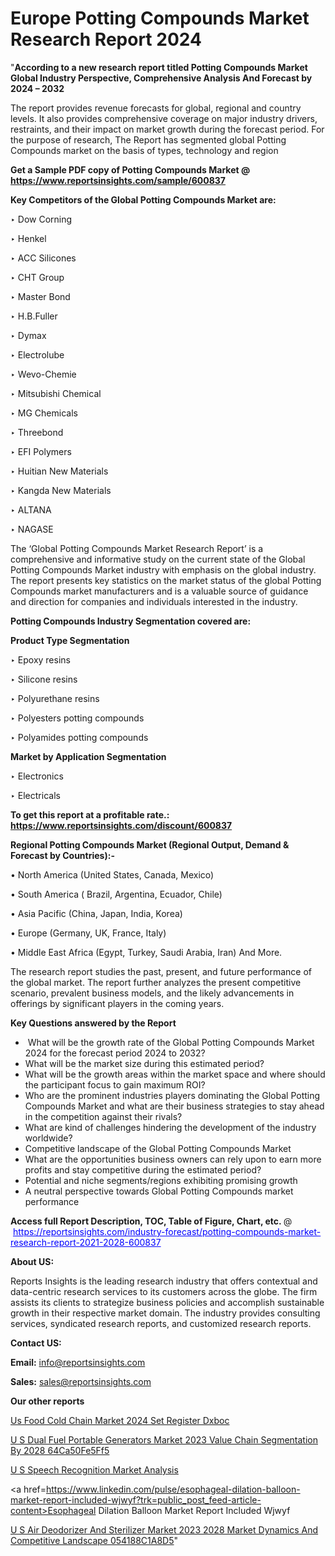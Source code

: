 # Europe Potting Compounds Market Research Report 2024

"<strong>According to a new research report titled Potting Compounds Market Global Industry Perspective, Comprehensive Analysis And Forecast by 2024 – 2032</strong>

The report provides revenue forecasts for global, regional and country levels. It also provides comprehensive coverage on major industry drivers, restraints, and their impact on market growth during the forecast period. For the purpose of research, The Report has segmented global Potting Compounds market on the basis of types, technology and region

<strong>Get a Sample PDF copy of Potting Compounds Market </strong><strong>@<a href=https://www.reportsinsights.com/sample/600837 style=color:#0000ff;> https://www.reportsinsights.com/sample/600837</a></strong></font>

<strong>Key Competitors of the Global Potting Compounds Market are:</strong>

‣ Dow Corning

‣ Henkel

‣ ACC Silicones

‣ CHT Group

‣ Master Bond

‣ H.B.Fuller

‣ Dymax

‣ Electrolube

‣ Wevo-Chemie

‣ Mitsubishi Chemical

‣ MG Chemicals

‣ Threebond

‣ EFI Polymers

‣ Huitian New Materials

‣ Kangda New Materials

‣ ALTANA

‣ NAGASE

The ‘Global Potting Compounds Market Research Report’ is a comprehensive and informative study on the current state of the Global Potting Compounds Market industry with emphasis on the global industry. The report presents key statistics on the market status of the global Potting Compounds market manufacturers and is a valuable source of guidance and direction for companies and individuals interested in the industry.

<strong>Potting Compounds Industry Segmentation covered are:</strong>

<strong>Product Type Segmentation</strong>

‣ Epoxy resins

‣ Silicone resins

‣ Polyurethane resins

‣ Polyesters potting compounds

‣ Polyamides potting compounds

<strong>Market by Application Segmentation</strong>

‣ Electronics

‣ Electricals

<strong>To get this report at a profitable rate.: <a href=https://www.reportsinsights.com/discount/600837 style=color:#0000ff;>https://www.reportsinsights.com/discount/600837</a></strong></font>

<strong>Regional Potting Compounds Market (Regional Output, Demand &amp; Forecast by Countries):-</strong>

• North America (United States, Canada, Mexico)

• South America ( Brazil, Argentina, Ecuador, Chile)

• Asia Pacific (China, Japan, India, Korea)

• Europe (Germany, UK, France, Italy)

• Middle East Africa (Egypt, Turkey, Saudi Arabia, Iran) And More.

The research report studies the past, present, and future performance of the global market. The report further analyzes the present competitive scenario, prevalent business models, and the likely advancements in offerings by significant players in the coming years.

<strong>Key Questions answered by the Report</strong>
<ul>
  <li> What will be the growth rate of the Global Potting Compounds Market 2024 for the forecast period 2024 to 2032?</li>
  <li>What will be the market size during this estimated period?</li>
  <li>What will be the growth areas within the market space and where should the participant focus to gain maximum ROI?</li>
  <li>Who are the prominent industries players dominating the Global Potting Compounds Market and what are their business strategies to stay ahead in the competition against their rivals?</li>
  <li>What are kind of challenges hindering the development of the industry worldwide?</li>
  <li>Competitive landscape of the Global Potting Compounds Market</li>
  <li>What are the opportunities business owners can rely upon to earn more profits and stay competitive during the estimated period?</li>
  <li>Potential and niche segments/regions exhibiting promising growth</li>
  <li>A neutral perspective towards Global Potting Compounds market performance</li>
</ul>
<strong>Access full Report Description, TOC, Table of Figure, Chart, etc. </strong>@  <a href=https://reportsinsights.com/industry-forecast/potting-compounds-market-research-report-2021-2028-600837 style=color:#0000ff;>https://reportsinsights.com/industry-forecast/potting-compounds-market-research-report-2021-2028-600837</a></font>

<strong><strong>About US</strong>:</strong>

Reports Insights is the leading research industry that offers contextual and data-centric research services to its customers across the globe. The firm assists its clients to strategize business policies and accomplish sustainable growth in their respective market domain. The industry provides consulting services, syndicated research reports, and customized research reports.

<strong>Contact US:</strong>

<p class=""""><b>Email:</b> <a href=mailto:info@reportsinsights.com>info@reportsinsights.com</a></p>
<p class=""""><b>Sales:</b> <a href=mailto:sales@reportsinsights.com>sales@reportsinsights.com</a></p>

<strong>Our other reports</strong>

<a href=https://www.linkedin.com/pulse/us-food-cold-chain-market-2024-set-register-dxboc/>Us Food Cold Chain Market 2024 Set Register Dxboc</a>

<a href=https://medium.com/@reportinsights.ja/u-s-dual-fuel-portable-generators-market-2023-value-chain-segmentation-by-2028-64ca50fe5ff5>U S Dual Fuel Portable Generators Market 2023 Value Chain Segmentation By 2028 64Ca50Fe5Ff5</a>

<a href=https://medium.com/@sharanidhi229/u-s-speech-recognition-market-analysis-post-covid-19-scenario-by-2031-nuance-agnitio-4c912e3616fc>U S Speech Recognition Market Analysis</a>

<a href=https://www.linkedin.com/pulse/esophageal-dilation-balloon-market-report-included-wjwyf?trk=public_post_feed-article-content>Esophageal Dilation Balloon Market Report Included Wjwyf</a>

<a href=https://medium.com/@reportsinsights23/u-s-air-deodorizer-and-sterilizer-market-2023-2028-market-dynamics-and-competitive-landscape-054188c1a8d5>U S Air Deodorizer And Sterilizer Market 2023 2028 Market Dynamics And Competitive Landscape 054188C1A8D5</a>"
